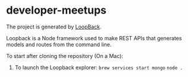# developer-meetups

The project is generated by [LoopBack](http://loopback.io).

Loopback is a Node framework used to make REST APIs that generates models and routes from the command line.

To start after cloning the repository (On a Mac):

1) To launch the Loopback explorer:
`brew services start mongo`
`node .`

